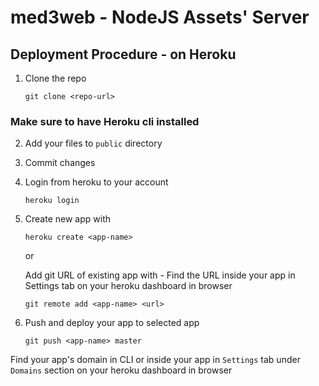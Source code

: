 # med3web - NodeJS Assets' Server

## Deployment Procedure - on Heroku

1. Clone the repo 

    `git clone <repo-url>`

### Make sure to have Heroku cli installed

2. Add your files to `public` directory

3. Commit changes


4. Login from heroku to your account
    
    `heroku login`

5. Create new app with 

    `heroku create <app-name>`

    or
    
    Add git URL of existing app with - Find the URL inside your app in Settings tab on your heroku dashboard in browser
    
    `git remote add <app-name> <url>`

6. Push and deploy your app to selected app

    `git push <app-name> master`

Find your app's domain in CLI or inside your app in `Settings` tab  under `Domains` section on your heroku dashboard in browser